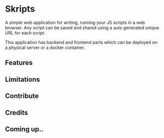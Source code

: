 # Skripts

A simple web application for writing, running your JS scripts in a web browser. Any script can be saved and shared using a auto generated unique URL for each script.

This application has backend and frontend parts which can be deployed on a physical server or a
docker container.

## Features

## Limitations

## Contribute

## Credits

## Coming up..
